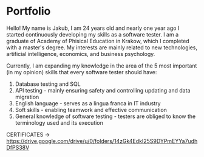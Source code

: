 # Portfolio

Hello! 
My name is Jakub, I am 24 years old and nearly one year ago I started continuously developing my skills as a software tester. I am a graduate of Academy of Phisical Education in Krakow, which I completed with 
a master's degree. My interests are mainly related to new technologies, artificial intelligence, economics, and business psychology.

Currently, I am expanding my knowledge in the area of the 5 most important (in my opinion) skills that every software tester should have:

1) Database testing and SQL
2) API testing - mainly ensuring safety and controlling updating and data migration 
3) English language - serves as a lingua franca in IT industry
4) Soft skills - enabling teamwork and effective communication
5) General knowledge of software testing - testers are obliged to know the terminology used and its execution


CERTIFICATES -> https://drive.google.com/drive/u/0/folders/14zGk4EdkI25S9DYPmEYYa7udhDfPS38V


